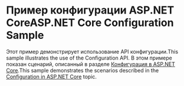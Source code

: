 # <a name="aspnet-core-configuration-sample"></a><span data-ttu-id="bcfc8-101">Пример конфигурации ASP.NET Core</span><span class="sxs-lookup"><span data-stu-id="bcfc8-101">ASP.NET Core Configuration Sample</span></span>

<span data-ttu-id="bcfc8-102">Этот пример демонстрирует использование API конфигурации.</span><span class="sxs-lookup"><span data-stu-id="bcfc8-102">This sample illustrates the use of the Configuration API.</span></span> <span data-ttu-id="bcfc8-103">В этом примере показан сценарий, описанный в разделе [Конфигурация в ASP.NET Core](https://docs.microsoft.com/aspnet/core/fundamentals/configuration).</span><span class="sxs-lookup"><span data-stu-id="bcfc8-103">This sample demonstrates the scenarios described in the [Configuration in ASP.NET Core](https://docs.microsoft.com/aspnet/core/fundamentals/configuration) topic.</span></span>
